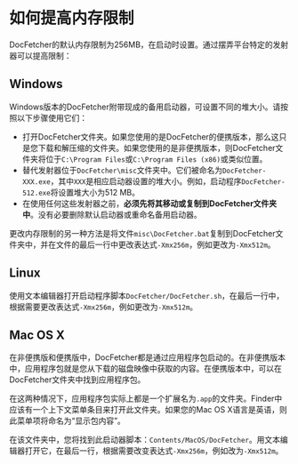 如何提高内存限制
=============================
DocFetcher的默认内存限制为256MB，在启动时设置。通过摆弄平台特定的发射器可以提高限制：

Windows
-------
Windows版本的DocFetcher附带现成的备用启动器，可设置不同的堆大小。请按照以下步骤使用它们：

* 打开DocFetcher文件夹。如果您使用的是DocFetcher的便携版本，那么这只是您下载和解压缩的文件夹。如果您使用的是非便携版本，则DocFetcher文件夹将位于`C:\Program Files`或`C:\Program Files (x86)`或类似位置。
* 替代发射器位于`DocFetcher\misc`文件夹中。它们被命名为`DocFetcher-XXX.exe`，其中`XXX`是相应启动器设置的堆大小。例如，启动程序`DocFetcher-512.exe`将设置堆大小为512 MB。
* 在使用任何这些发射器之前，**必须先将其移动或复制到DocFetcher文件夹中**。没有必要删除默认启动器或重命名备用启动器。

更改内存限制的另一种方法是将文件`misc\DocFetcher.bat`复制到DocFetcher文件夹中，并在文件的最后一行中更改表达式`-Xmx256m`，例如更改为`-Xmx512m`。

Linux
-----
使用文本编辑器打开启动程序脚本`DocFetcher/DocFetcher.sh`，在最后一行中，根据需要更改表达式`-Xmx256m`，例如更改为`-Xmx512m`。

Mac OS&nbsp;X
-------------
在非便携版和便携版中，DocFetcher都是通过应用程序包启动的。在非便携版本中，应用程序包就是您从下载的磁盘映像中获取的内容。在便携版本中，可以在DocFetcher文件夹中找到应用程序包。

在这两种情况下，应用程序包实际上都是一个扩展名为`.app`的文件夹。Finder中应该有一个上下文菜单条目来打开此文件夹。如果您的Mac OS&nbsp;X语言是英语，则此菜单项将命名为“显示包内容”。

在该文件夹中，您将找到此启动器脚本：`Contents/MacOS/DocFetcher`。用文本编辑器打开它，在最后一行，根据需要改变表达式`-Xmx256m`，例如改为`-Xmx512m`。